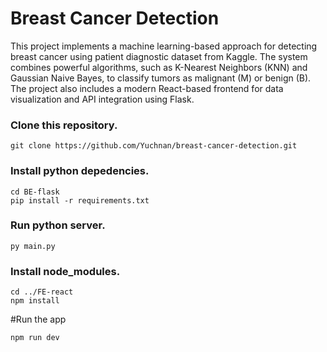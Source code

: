 # Breast Cancer Detection

This project implements a machine learning-based approach for detecting breast cancer using patient diagnostic dataset from Kaggle. The system combines powerful algorithms, such as K-Nearest Neighbors (KNN) and Gaussian Naive Bayes, to classify tumors as malignant (M) or benign (B). The project also includes a modern React-based frontend for data visualization and API integration using Flask.

### Clone this repository.

```
git clone https://github.com/Yuchnan/breast-cancer-detection.git
```

### Install python depedencies.

```
cd BE-flask
pip install -r requirements.txt
```

### Run python server.

```
py main.py
```

### Install node_modules.

```
cd ../FE-react
npm install
```

#Run the app

```
npm run dev
```
